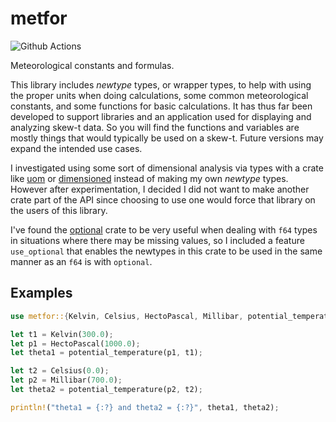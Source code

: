 # metfor

![Github Actions](https://github.com/rnleach/metfor/actions/workflows/rust.yml/badge.svg)

Meteorological constants and formulas.

This library includes _newtype_ types, or wrapper types, to help with using the proper units when
doing calculations, some common meteorological constants, and some functions for basic calculations.
It has thus far been developed to support libraries and an application used for displaying and
analyzing skew-t data. So you will find the functions and variables are mostly things that would
typically be used on a skew-t. Future versions may expand the intended use cases.

I investigated using some sort of dimensional analysis via types with a crate like [uom][uom] or
[dimensioned][dimensioned] instead of making my own _newtype_ types. However after experimentation,
I decided I did not want to make another crate part of the API since choosing to use one would force
that library on the users of this library.

I've found the [optional][optional] crate to be very useful when dealing with `f64` types in
situations where there may be missing values, so I included a feature `use_optional` that enables
the newtypes in this crate to be used in the same manner as an `f64` is with `optional`.

[uom]: https://crates.io/crates/uom
[dimensioned]: https://crates.io/crates/dimensioned
[optional]: https://crates.io/crates/optional

## Examples
```rust
use metfor::{Kelvin, Celsius, HectoPascal, Millibar, potential_temperature};

let t1 = Kelvin(300.0);
let p1 = HectoPascal(1000.0);
let theta1 = potential_temperature(p1, t1);

let t2 = Celsius(0.0);
let p2 = Millibar(700.0);
let theta2 = potential_temperature(p2, t2);

println!("theta1 = {:?} and theta2 = {:?}", theta1, theta2);

```
